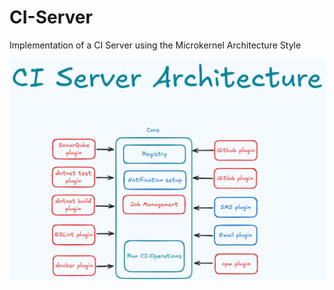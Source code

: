 # CI-Server
Implementation of a CI Server using the Microkernel Architecture Style

<img src="./Images/architecture.png"/>
